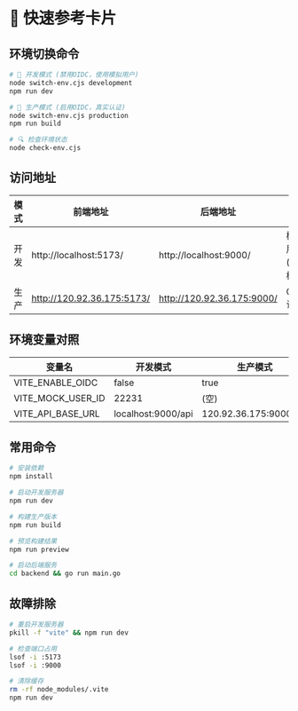 # 🚀 快速参考卡片

## 环境切换命令

```bash
# 🔧 开发模式 (禁用OIDC，使用模拟用户)
node switch-env.cjs development
npm run dev

# 🚀 生产模式 (启用OIDC，真实认证)
node switch-env.cjs production
npm run build

# 🔍 检查环境状态
node check-env.cjs
```

## 访问地址

| 模式 | 前端地址 | 后端地址 | 认证方式 |
|------|----------|----------|----------|
| 开发 | http://localhost:5173/ | http://localhost:9000/ | 模拟用户(陈楠) |
| 生产 | http://120.92.36.175:5173/ | http://120.92.36.175:9000/ | OIDC认证 |

## 环境变量对照

| 变量名 | 开发模式 | 生产模式 |
|--------|----------|----------|
| VITE_ENABLE_OIDC | false | true |
| VITE_MOCK_USER_ID | 22231 | (空) |
| VITE_API_BASE_URL | localhost:9000/api | 120.92.36.175:9000/api |

## 常用命令

```bash
# 安装依赖
npm install

# 启动开发服务器
npm run dev

# 构建生产版本
npm run build

# 预览构建结果
npm run preview

# 启动后端服务
cd backend && go run main.go
```

## 故障排除

```bash
# 重启开发服务器
pkill -f "vite" && npm run dev

# 检查端口占用
lsof -i :5173
lsof -i :9000

# 清除缓存
rm -rf node_modules/.vite
npm run dev